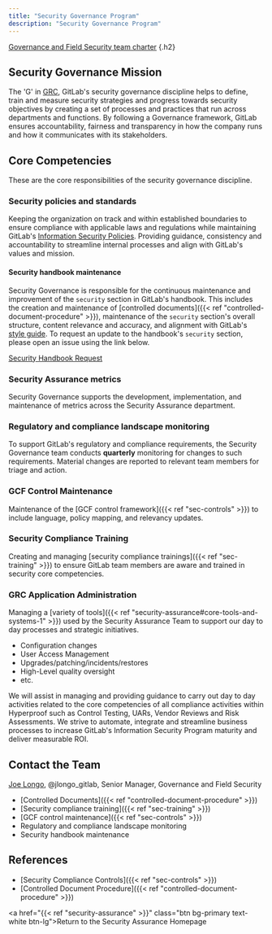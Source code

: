 ```yaml
---
title: "Security Governance Program"
description: "Security Governance Program"
---
```


[Governance and Field Security team charter](/handbook/security/security-assurance/governance_and_field_security_team_charter.html)
{.h2}

## <i class="fas fa-bullseye" style="color:rgb(110,73,203)" aria-hidden="true"></i> Security Governance Mission

The 'G' in [GRC](https://www.oceg.org/about/what-is-grc/), GitLab's security governance discipline helps to define, train and measure security strategies and progress towards security objectives by creating a set of processes and practices that run across departments and functions. By following a Governance framework, GitLab ensures accountability, fairness and transparency in how the company runs and how it communicates with its stakeholders.

## <i class="far fa-lightbulb" style="color:rgb(110,73,203)" aria-hidden="true"></i> Core Competencies

These are the core responsibilities of the security governance discipline.

### Security policies and standards

Keeping the organization on track and within established boundaries to ensure compliance with applicable laws and regulations while maintaining GitLab's [Information Security Policies](/handbook/security/controlled-document-procedure). Providing guidance, consistency and accountability to streamline internal processes and align with GitLab's values and mission.

#### Security handbook maintenance

Security Governance is responsible for the continuous maintenance and improvement of the `security` section in GitLab's handbook. This includes the creation and maintenance of [controlled documents]({{< ref "controlled-document-procedure" >}}), maintenance of the `security` section's overall structure, content relevance and accuracy, and alignment with GitLab's [style guide](/docs/markdown-guide). To request an update to the handbook's `security` section, please open an issue using the link below.

<a href="https://gitlab.com/gitlab-com/gl-security/security-assurance/governance/security-handbook/-/issues/new?issuable_template=security_handbook_request" class="btn bg-primary text-white btn-lg">Security Handbook Request</a>

### Security Assurance metrics

Security Governance supports the development, implementation, and maintenance of metrics across the Security Assurance department.

### Regulatory and compliance landscape monitoring

To support GitLab's regulatory and compliance requirements, the Security Governance team conducts **quarterly** monitoring for changes to such requirements. Material changes are reported to relevant team members for triage and action.

### GCF Control Maintenance

Maintenance of the [GCF control framework]({{< ref "sec-controls" >}}) to include language, policy mapping, and relevancy updates.

### Security Compliance Training

Creating and managing [security compliance trainings]({{< ref "sec-training" >}}) to ensure GitLab team members are aware and trained in security core competencies.

### GRC Application Administration

Managing a [variety of tools]({{< ref "security-assurance#core-tools-and-systems-1" >}}) used by the Security Assurance Team to support our day to day processes and strategic initiatives.

- Configuration changes
- User Access Management
- Upgrades/patching/incidents/restores
- High-Level quality oversight
- etc.

We will assist in managing and providing guidance to carry out day to day activities related to the core competencies of all compliance activities within Hyperproof such as Control Testing, UARs, Vendor Reviews and Risk Assessments. We strive to automate, integrate and streamline business processes to increase GitLab's Information Security Program maturity and deliver measurable ROI.

## <i class="fas fa-id-card" style="color:rgb(110,73,203)" aria-hidden="true"></i> Contact the Team

[Joe Longo](/handbook/company/team/#jlongo_gitlab), @jlongo_gitlab, Senior Manager, Governance and Field Security

- [Controlled Documents]({{< ref "controlled-document-procedure" >}})
- [Security compliance training]({{< ref "sec-training" >}})
- [GCF control maintenance]({{< ref "sec-controls" >}})
- Regulatory and compliance landscape monitoring
- Security handbook maintenance

## <i class="fas fa-book" style="color:rgb(110,73,203)" aria-hidden="true"></i> References

- [Security Compliance Controls]({{< ref "sec-controls" >}})
- [Controlled Document Procedure]({{< ref "controlled-document-procedure" >}})

<a href="{{< ref "security-assurance" >}}" class="btn bg-primary text-white btn-lg">Return to the Security Assurance Homepage</a>
